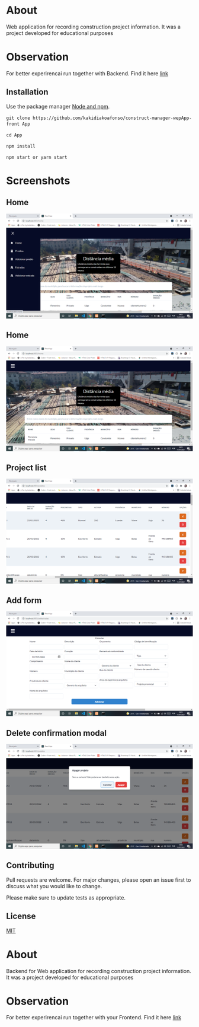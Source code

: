 # About

Web application for recording construction project information.
It was a project developed for educational purposes

# Observation
For better experirencai run together with Backend. Find it here [link](https://github.com/kakidiakoafonso/construct-manager-wepApp-back)

## Installation

Use the package manager [Node and npm](https://nodejs.dev/).

```
git clone https://github.com/kakidiakoafonso/construct-manager-wepApp-front App
```
```
cd App
```
```
npm install
```
```
npm start or yarn start
```
# Screenshots
## Home
<img src=https://raw.githubusercontent.com/kakidiakoafonso/construct-manager-wepApp-front/main/screeshots/Captura%20de%20Tela%20(10).png>

## Home
<img src=https://raw.githubusercontent.com/kakidiakoafonso/construct-manager-wepApp-front/main/screeshots/Captura%20de%20Tela%20(9).png>

## Project list
<img src=https://raw.githubusercontent.com/kakidiakoafonso/construct-manager-wepApp-front/main/screeshots/Captura%20de%20Tela%20(11).png>

## Add form 
<img src=https://raw.githubusercontent.com/kakidiakoafonso/construct-manager-wepApp-front/main/screeshots/Captura%20de%20Tela%20(12).png>

## Delete confirmation modal 
<img src=https://raw.githubusercontent.com/kakidiakoafonso/construct-manager-wepApp-front/main/screeshots/Captura%20de%20Tela%20(13).png>

## Contributing
Pull requests are welcome. For major changes, please open an issue first to discuss what you would like to change.

Please make sure to update tests as appropriate.

## License
[MIT](https://choosealicense.com/licenses/mit/)


# About

Backend for Web application for recording construction project information.
It was a project developed for educational purposes

# Observation
For better experirencai run together with your Frontend. Find it here [link](https://github.com/kakidiakoafonso/construct-manager-wepApp-front)